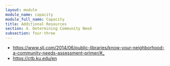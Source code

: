 ```yaml
---
layout: module
module_name: capacity
module_full_name: Capacity
title: Additional Resources
section: 4. Determining Community Need
subsection: four-three
---
```


<ul>
  <li><a href="https://www.slj.com/2014/06/public-libraries/know-your-neighborhood-a-community-needs-assessment-primer/#_" target="_blank">https://www.slj.com/2014/06/public-libraries/know-your-neighborhood-a-community-needs-assessment-primer/#_</a></li>
  <li><a href="https://ctb.ku.edu/en" target="_blank">https://ctb.ku.edu/en</a></li>
</ul>
